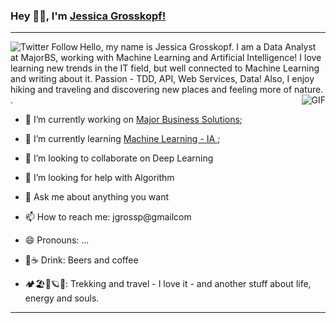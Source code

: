 ### Hey 👋🏽, I'm [Jessica Grosskopf!](https://jgrossp.github.io) 
_______________________________________________________________________________________________________________________________________
<img align="left" alt="Twitter Follow" src="https://img.shields.io/twitter/follow/jgrossp?label=Follow&style=social">
<p></p>
Hello, my name is Jessica Grosskopf. I am a Data Analyst at MajorBS, working with Machine Learning and Artificial Intelligence!
I love learning new trends in the IT field, but well connected to Machine Learning and writing about it.
Passion - TDD, API, Web Services, Data! Also, I enjoy hiking and traveling and discovering new places and feeling more of nature.
.


<img align="right" alt="GIF" src="https://thumbs.gfycat.com/SpotlessGreatIvorybilledwoodpecker-size_restricted.gif" />



* 🔭 I’m currently working on [Major Business Solutions](http://majorbs.com.br);

* 🌱 I’m currently learning [Machine Learning - IA ](https://github.com/topics/machine-learning);
* 👯 I’m looking to collaborate on Deep Learning
* 🤔 I’m looking for help with Algorithm
* 💬 Ask me about anything you want
* 📫 How to reach me: jgrossp@gmailcom
* 😄 Pronouns: ...
* 🍺☕ Drink: Beers and coffee
*  🏕🏖🌌🪐🚎: Trekking and travel - I love it - and another stuff about life, energy and souls.




  


______________________________________________________________________________________________________________________________________________________________________
  


